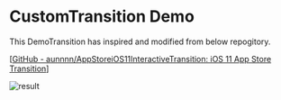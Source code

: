 # CustomTransition Demo

This DemoTransition has inspired and modified from below repogitory.

[[GitHub - aunnnn/AppStoreiOS11InteractiveTransition: iOS 11 App Store Transition](https://github.com/aunnnn/AppStoreiOS11InteractiveTransition)]

![result](https://github.com/kazukisugita/CustomTransition/media/mov.gif)
